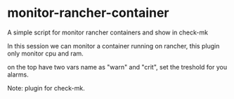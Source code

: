 # monitor-rancher-container
A simple script for monitor rancher containers and show in check-mk


In this session we can monitor a container running on rancher, this plugin only monitor cpu and ram. 

on the top have two vars name as "warn" and "crit", set the treshold for you alarms. 

Note: plugin for check-mk.
